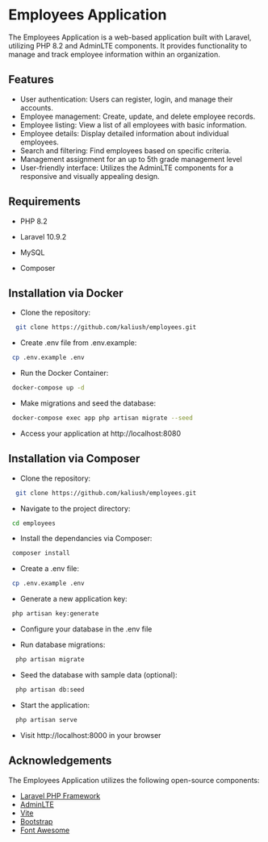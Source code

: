 
# Employees Application

The Employees Application is a web-based application built with Laravel, utilizing PHP 8.2 and AdminLTE components. It provides functionality to manage and track employee information within an organization.
## Features

- User authentication: Users can register, login, and manage their accounts.
- Employee management: Create, update, and delete employee records.
- Employee listing: View a list of all employees with basic information.
- Employee details: Display detailed information about individual employees.
- Search and filtering: Find employees based on specific criteria.
- Management assignment for an up to 5th grade management level
- User-friendly interface: Utilizes the AdminLTE components for a responsive and visually appealing design.


## Requirements

- PHP 8.2

- Laravel 10.9.2

- MySQL

- Composer

## Installation via Docker

- Clone the repository:

```bash
  git clone https://github.com/kaliush/employees.git
```
- Create .env file from .env.example:
 ```bash
  cp .env.example .env
```   
- Run the Docker Container:
 ```bash
  docker-compose up -d
```  
- Make migrations and seed the database:
 ```bash
  docker-compose exec app php artisan migrate --seed
```  
- Access your application at http://localhost:8080



## Installation via Composer

- Clone the repository:

```bash
  git clone https://github.com/kaliush/employees.git
```
- Navigate to the project directory:
 ```bash
  cd employees
```   
- Install the dependancies via Composer:
 ```bash
  composer install
```  
- Create a .env file:
 ```bash
  cp .env.example .env
```  
- Generate a new application key:
 ```bash
  php artisan key:generate
```   

- Configure your database in the .env file

- Run database migrations:
```bash
  php artisan migrate
```   
- Seed the database with sample data (optional):
```bash
  php artisan db:seed
```    
- Start the application:
```bash
  php artisan serve
```   

- Visit http://localhost:8000 in your browser
## Acknowledgements
The Employees Application utilizes the following open-source components:
- [Laravel PHP Framework](https://laravel.com)
- [AdminLTE](https://adminlte.io)
- [Vite](https://vitejs.dev)
- [Bootstrap](https://getbootstrap.com)
- [Font Awesome](https://fontawesome.com)
